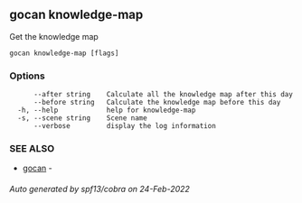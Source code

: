 ## gocan knowledge-map

Get the knowledge map

```
gocan knowledge-map [flags]
```

### Options

```
      --after string    Calculate all the knowledge map after this day
      --before string   Calculate the knowledge map before this day
  -h, --help            help for knowledge-map
  -s, --scene string    Scene name
      --verbose         display the log information
```

### SEE ALSO

* [gocan](gocan.md)	 - 

###### Auto generated by spf13/cobra on 24-Feb-2022

